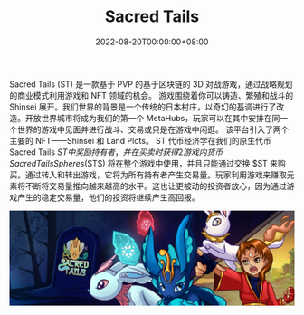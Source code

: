 ﻿---
title: "Sacred Tails"
description: "繁殖 🔸 战斗 🔸 元世界 🔸 地块 🔸 锦标赛"
date: 2022-08-20T00:00:00+08:00
lastmod: 2022-08-20T00:00:00+08:00
draft: false
authors: ["boogArno"]
featuredImage: "sacred-tails.png"
tags: ["NFT Games","Sacred Tails"]
categories: ["nfts"]
nfts: ["NFT Games"]
blockchain: "BSC"
website: "https://www.sacredtails.com/"
twitter: "https://twitter.com/SacredTails"
discord: "https://discord.com/sacredtails"
telegram: ""
github: ""
youtube: ""
twitch: ""
facebook: ""
instagram: ""
reddit: ""
medium: ""
steam: ""
gitbook: ""
googleplay: ""
appstore: ""
status: "Live"
weight: 
lightgallery: true
toc: true
pinned: false
recommend: false
recommend1: false
---
Sacred Tails (ST) 是一款基于 PVP 的基于区块链的 3D 对战游戏，通过战略规划的商业模式利用游戏和 NFT 领域的机会。
游戏围绕着你可以铸造、繁殖和战斗的 Shinsei 展开。我们世界的背景是一个传统的日本村庄，以奇幻的基调进行了改造。开放世界城市将成为我们的第一个 MetaHubs，玩家可以在其中安排在同一个世界的游戏中见面并进行战斗、交易或只是在游戏中闲逛。
该平台引入了两个主要的 NFT——Shinsei 和 Land Plots。
ST 代币经济学在我们的原生代币 Sacred Tails $ST 中奖励持有者，并在买卖时获得 2%/4% 的奖励。 3% (BNB) 税用于营销和开发。 1% (BNB) 将添加到未来举办的锦标赛的奖池底池中。
游戏内货币 Sacred Tails Spheres ($STS) 将在整个游戏中使用，并且只能通过交换 $ST 来购买。通过转入和转出游戏，它将为所有持有者产生交易量。玩家利用游戏来赚取元素将不断将交易量推向越来越高的水平。这也让更被动的投资者放心，因为通过游戏产生的稳定交易量，他们的投资将继续产生高回报。

![1500x500](1500x500.jpg)